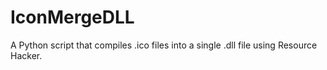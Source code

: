 # IconMergeDLL
 A Python script that compiles .ico files into a single .dll file using Resource Hacker.
